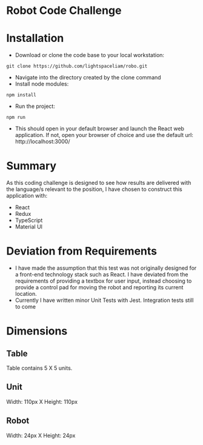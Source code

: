 # Robot Code Challenge

# Installation 

- Download or clone the code base to your local workstation: 
```
git clone https://github.com/lightspaceliam/robo.git
```
- Navigate into the directory created by the clone command
- Install node modules: 
```
npm install
```
- Run the project: 
```
npm run
```
- This should open in your default browser and launch the React web application. If not, open your browser of choice and use the default url: http://localhost:3000/

# Summary

As this coding challenge is designed to see how results are delivered with the language/s relevant to the position, I have chosen to construct this application with:

- React 
- Redux
- TypeScript
- Material UI 

# Deviation from Requirements

- I have made the assumption that this test was not originally designed for a front-end technology stack such as React. I have deviated from the requirements of providing a textbox for user input, instead choosing to provide a control pad for moving the robot and reporting its current location.
- Currently I have written minor Unit Tests with Jest. Integration tests still to come

# Dimensions

## Table 

Table contains 5 X 5 units.

## Unit

Width: 110px X  Height: 110px

## Robot

Width: 24px X Height: 24px